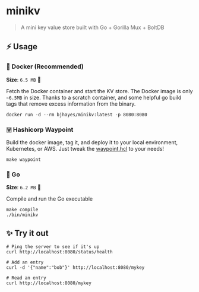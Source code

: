 # minikv

> A mini key value store built with Go + Gorilla Mux + BoltDB

## ⚡ Usage 

### 🐋 Docker (Recommended)

**Size**: `6.5 MB` 🔬

Fetch the Docker container and start the KV store. The Docker image is only `~6.5MB` in size.
Thanks to a scratch container, and some helpful go build tags that remove 
excess information from the binary.

```shell
docker run -d --rm bjhayes/minikv:latest -p 8080:8080
```

### 🇼 Hashicorp Waypoint

Build the docker image, tag it, and deploy it to your local environment, Kubernetes, or AWS. 
Just tweak the [waypoint.hcl](./waypoint.hcl) to your needs!

```shell
make waypoint
```

### 🐹 Go 

**Size**: `6.2 MB` 🔬

Compile and run the Go executable

```shell
make compile
./bin/minikv
```

## ✨ Try it out

```shell
# Ping the server to see if it's up
curl http://localhost:8080/status/health

# Add an entry
curl -d '{"name":"bob"}' http://localhost:8080/mykey

# Read an entry
curl http://localhost:8080/mykey
```
